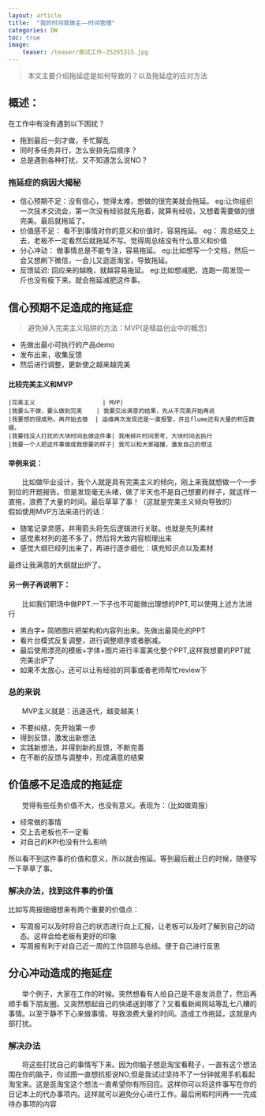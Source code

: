```yaml
---
layout: article
title:  "我的时间我做主——时间管理"
categories: DW
toc: true
image:
    teaser: /teaser/面试工作-25265315.jpg
---
```


> 本文主要介绍拖延症是如何导致的？以及拖延症的应对方法

## 概述：
在工作中有没有遇到以下困扰？
* 拖到最后一刻才做，手忙脚乱
* 同时多任务并行，怎么安排先后顺序？
* 总是遇到各种打扰，又不知道怎么说NO？

### 拖延症的病因大揭秘
* 信心预期不足：没有信心，觉得太难，想做的很完美就会拖延。  eg:让你组织一次技术交流会，第一次没有经验就先拖着，就算有经验，又想着需要做的很完美。最后就拖延了。
* 价值感不足： 看不到事情对你的意义和价值时，容易拖延。 eg： 周总结交上去，老板不一定看然后就拖延不写。觉得周总结没有什么意义和价值
* 分心冲动： 做事情总是不能专注，容易拖延。 eg:比如想写一个文档，然后一会又想刷下微信，一会儿又逛逛淘宝，导致拖延。
* 反馈延迟:  回应来的越晚，就越容易拖延。  eg:比如想减肥，连跑一周发现一斤也没有瘦下来。就会拖延减肥这件事。


## 信心预期不足造成的拖延症
> 避免掉入完美主义陷阱的方法：MVP(是精益创业中的概念)

* 先做出最小可执行的产品demo
* 发布出来，收集反馈
* 然后进行调整，更新使之越来越完美

#### 比较完美主义和MVP
    
    |完美主义                   | MVP| 
    |我要么不做，要么做到完美    | 我要交出满意的结果，先从不完美开始再说
    |我要想的很成熟，再开始去做  | 运维再次发现还是一直报警，并且flume还有大量的积压数据。
    |我要找没人打扰的大块时间去做这件事| 我用碎片时间思考，大块时间去执行
    |我要一个人把这件事做成我想要的样子| 我可以和大家碰撞，激发自己的想法
    
 #### 举例来说：
 &emsp;&emsp;比如做毕业设计，我个人就是具有完美主义的倾向，刚上来我就想做一个一步到位的开题报告。但是发现毫无头绪，做了半天也不是自己想要的样子，就这样一直拖，浪费了大量的时间。最后草草了事！（这就是完美主义倾向导致的）
&emsp;&emsp;假如使用MVP方法来进行的话：

 * 随笔记录灵感，并用箭头将先后逻辑进行关联。也就是先列素材
 * 感觉素材列的差不多了，然后将大致内容梳理出来
 * 感觉大纲已经列出来了，再进行逐步细化：填充知识点以及素材
 
 最终让我满意的大纲就出炉了。
 
 #### 另一例子再说明下：
 &emsp;&emsp;比如我们职场中做PPT.一下子也不可能做出理想的PPT,可以使用上述方法进行
 
 * 黑白字+ 简陋图片把架构和内容列出来。先做出最简化的PPT
 * 看片台模式反复调整，进行调整顺序或者删减。
 * 最后使用漂亮的模板+字体+图片进行丰富美化整个PPT,这样我想要的PPT就完美出炉了
 * 如果不太放心，还可以让有经验的同事或者老师帮忙review下
 
 ### 总的来说
 &emsp;&emsp;MVP主义就是：迅速迭代，越变越美！
 
 * 不要纠结，先开始第一步
 * 得到反馈，激发出新想法
 * 实践新想法，并得到新的反馈，不断完善
 * 在不断的反馈与调整中，形成满意的结果

## 价值感不足造成的拖延症
&emsp;&emsp;觉得有些任务价值不大，也没有意义。表现为：（比如做周报）

* 经常做的事情
* 交上去老板也不一定看
* 对自己的KPI也没有什么影响

所以看不到这件事的价值和意义，所以就会拖延。等到最后截止日的时候，随便写一下草草了事。

### 解决办法，找到这件事的价值
比如写周报细细想来有两个重要的价值点：

* 写周报可以及时将自己的状态进行向上汇报，让老板可以及时了解到自己的动态。这样会给老板有更好的印象
* 写周报有利于对自己近一周的工作回顾与总结。便于自己进行反思

## 分心冲动造成的拖延症
&emsp;&emsp;举个例子，大家在工作的时候。突然想看有人给自己是不是发消息了，然后再顺手看下朋友圈。又突然想起自己的快递送到哪了？又看看新闻网站等乱七八糟的事情。以至于静不下心来做事情。导致浪费大量的时间。造成工作拖延，这就是内部打扰。
### 解决办法

&emsp;&emsp;将这些打扰自己的事情写下来。因为你脑子想逛淘宝看鞋子，一直有这个想法围在你的脑子，你试图一直想抗拒说NO,但是我试过坚持不了一分钟就用手机看起淘宝来。这是逛淘宝这个想法一直希望你有所回应。这样你可以将这件事写在你的日记本上的代办事项内。这样就可以避免分心进行工作。最后闲暇时间再一一完成待办事项的内容

